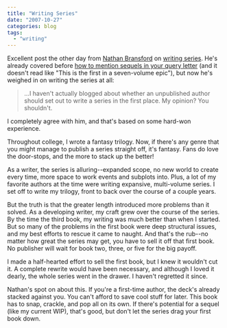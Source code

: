 ```yaml
---
title: "Writing Series"
date: "2007-10-27"
categories: blog
tags:
  - "writing"
---
```


Excellent post the other day from [Nathan Bransford](http://nathanbransford.blogspot.com/) on [writing series](http://nathanbransford.blogspot.com/2007/10/more-on-writing-series.html). He's already covered before [how to mention sequels in your query letter](http://nathanbransford.blogspot.com/2007/07/how-to-mention-series-in-query.html) (and it doesn't read like "This is the first in a seven-volume epic"), but now he's weighed in on writing the series at all:

> ...I haven't actually blogged about whether an unpublished author should set out to write a series in the first place. My opinion? You shouldn't.

I completely agree with him, and that's based on some hard-won experience.

Throughout college, I wrote a fantasy trilogy. Now, if there's any genre that you might manage to publish a series straight off, it's fantasy. Fans do love the door-stops, and the more to stack up the better!

As a writer, the series is alluring--expanded scope, no new world to create every time, more space to work events and subplots into. Plus, a lot of my favorite authors at the time were writing expansive, multi-volume series. I set off to write my trilogy, front to back over the course of a couple years.

But the truth is that the greater length introduced more problems than it solved. As a developing writer, my craft grew over the course of the series. By the time the third book, my writing was much better than when I started. But so many of the problems in the first book were deep structural issues, and my best efforts to rescue it came to naught. And that's the rub--no matter how great the series may get, you have to sell it off that first book. No publisher will wait for book two, three, or five for the big payoff.

I made a half-hearted effort to sell the first book, but I knew it wouldn't cut it. A complete rewrite would have been necessary, and although I loved it dearly, the whole series went in the drawer. I haven't regretted it since.

Nathan's spot on about this. If you're a first-time author, the deck's already stacked against you. You can't afford to save cool stuff for later. This book has to snap, crackle, and pop all on its own. If there's potential for a sequel (like my current WIP), that's good, but don't let the series drag your first book down.
